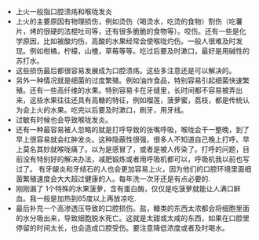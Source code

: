 - 上火一般指口腔溃疡和喉咙发炎
- 上火的主要原因有物理损伤，例如烫伤（喝烫水，吃烫的食物）割伤（吃薯片，烤的很硬的法棍吐司等，还有很多脆脆的食物等）。咬伤。还有一些是化学原因，比如被酸灼伤，高酸的水果经常会使喉咙灼伤。一般人很难及时发现。例如柑橘，柠檬，山楂，草莓等等。吃过后要及时漱口，最好是用碱性的苏打水。
- 这些损伤最后都很容易发展成为口腔溃疡。这些多注意还是可以解决的。
- 另外一种情况就是细菌的过度繁殖。例如油炸食品，特别容易引起细菌快速繁殖。还有一些高纤维的水果。特别容易卡在牙缝里，长时间都不容易被弄出来，这些水果往往还具有高糖的特征，例如榴莲，菠萝蜜，荔枝，都是传统认为会上火的水果。吃完以后要及时漱口，刷牙，用牙线。
- 过敏有时候也会导致喉咙发炎。
- 还有一种最容易被人忽略的就是打呼导致的张嘴呼吸，喉咙会干一整晚，到了早上很容易就会红肿发炎。这种隐蔽性很强，很多人不知道自己晚上打呼。早上莫名其妙就喉咙痛了。以为是感冒了，或者是被人传染了。打呼的问题，目前没有特别好的解决办法，减肥锻炼或者用呼吸机都可以，呼吸机我以前也写过了。
有牙龈炎和牙结石的人也会更加容易上火，因为他们的口腔环境里面细菌繁殖速度会大大超过健康的人。每年洗一次牙还是有点必要的.
- 刚刚漏了 1个特殊的水果菠萝，含有蛋白酶，仅仅是吃菠萝就能让人满口鲜血。我一般是加热到65度以上再放凉吃.
- 最后补充一个高渗透压导致的口腔损伤。盐，糖类的东西太浓都会将细胞里面的水分吸出来，导致细胞脱水死亡。这就是太甜或太咸的东西，如果在口腔里停留的时间太长，也会造成口腔受伤。要注意降低浓度或者及时喝水。
